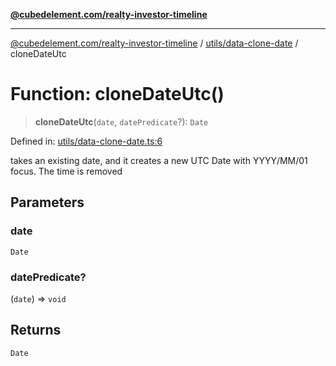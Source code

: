 [**@cubedelement.com/realty-investor-timeline**](../../../index.md)

---

[@cubedelement.com/realty-investor-timeline](../../../modules.md) / [utils/data-clone-date](../index.md) / cloneDateUtc

# Function: cloneDateUtc()

> **cloneDateUtc**(`date`, `datePredicate`?): `Date`

Defined in: [utils/data-clone-date.ts:6](https://github.com/kvernon/realty-investor-timeline/blob/cec7f590aef4aded8ee94008f5b37aa0db4daadd/src/utils/data-clone-date.ts#L6)

takes an existing date, and it creates a new UTC Date with YYYY/MM/01 focus. The time is removed

## Parameters

### date

`Date`

### datePredicate?

(`date`) => `void`

## Returns

`Date`
